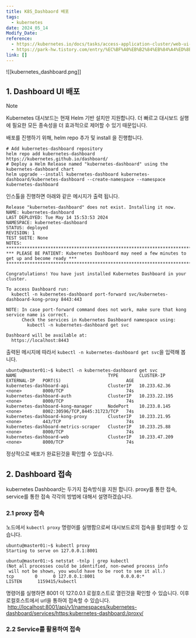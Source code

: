 ```yaml
---
title: K8S_Dashbaord 배포
tags:
  - kubernetes
date: 2024_05_14
Modify_Date: 
reference:
  - https://kubernetes.io/docs/tasks/access-application-cluster/web-ui-dashboard/
  - https://park-hw.tistory.com/entry/%EC%BF%A0%EB%B2%84%EB%84%A4%ED%8B%B0%EC%8A%A4-%EB%8C%80%EC%8B%9C%EB%B3%B4%EB%93%9C-%EC%A0%81%EC%9A%A9
link: []
---
```

![[kubernetes_dashboard.png]]
## 1. Dashboard UI 배포
> [!NOTE]
> Kubernetes 대시보드는 현재 Helm 기반 설치만 지원합니다. 더 빠르고 대시보드 실행에 필요한 모든 종속성을 더 효과적으로 제어할 수 있기 때문입니다.

배포를 진행하기 위해, helm repo 추가 및 install 을 진행합니다.

```shell
# Add kubernetes-dashboard repository
helm repo add kubernetes-dashboard https://kubernetes.github.io/dashboard/
# Deploy a Helm Release named "kubernetes-dashboard" using the kubernetes-dashboard chart
helm upgrade --install kubernetes-dashboard kubernetes-dashboard/kubernetes-dashboard --create-namespace --namespace kubernetes-dashboard
```

인스톨을 진행하면 아래와 같은 메시지가 출력 됩니다.

```shell
Release "kubernetes-dashboard" does not exist. Installing it now.
NAME: kubernetes-dashboard
LAST DEPLOYED: Tue May 14 15:53:53 2024
NAMESPACE: kubernetes-dashboard
STATUS: deployed
REVISION: 1
TEST SUITE: None
NOTES:
*************************************************************************************************
*** PLEASE BE PATIENT: Kubernetes Dashboard may need a few minutes to get up and become ready ***
*************************************************************************************************

Congratulations! You have just installed Kubernetes Dashboard in your cluster.

To access Dashboard run:
  kubectl -n kubernetes-dashboard port-forward svc/kubernetes-dashboard-kong-proxy 8443:443

NOTE: In case port-forward command does not work, make sure that kong service name is correct.
      Check the services in Kubernetes Dashboard namespace using:
        kubectl -n kubernetes-dashboard get svc

Dashboard will be available at:
  https://localhost:8443
```

출력된 메시지에 따라서 `kubectl -n kubernetes-dashboard get svc`을 입력해 봅니다.

```shell
ubuntu@master01:~$ kubectl -n kubernetes-dashboard get svc
NAME                                   TYPE        CLUSTER-IP      EXTERNAL-IP   PORT(S)                         AGE
kubernetes-dashboard-api               ClusterIP   10.233.62.36    <none>        8000/TCP                        74s
kubernetes-dashboard-auth              ClusterIP   10.233.22.195   <none>        8000/TCP                        74s
kubernetes-dashboard-kong-manager      NodePort    10.233.8.145    <none>        8002:30596/TCP,8445:31723/TCP   74s
kubernetes-dashboard-kong-proxy        ClusterIP   10.233.21.95    <none>        443/TCP                         74s
kubernetes-dashboard-metrics-scraper   ClusterIP   10.233.25.88    <none>        8000/TCP                        74s
kubernetes-dashboard-web               ClusterIP   10.233.47.209   <none>        8000/TCP                        74s
```
정상적으로 배포가 완료된것을 확인할 수 있습니다.

## 2. Dashboard 접속
kubernetes Dashboard는 두가지 접속방식을 지원 합니다. proxy를 통한 접속, service를 통한 접속 각각의 방법에 대해서 설명하겠습니다.
### 2.1 proxy 접속
노드에서 `kubectl proxy` 명령어를 실행함으로써 대시보드로의 접속을 활성화할 수 있습니다.
```shell
ubuntu@master01:~$ kubectl proxy
Starting to serve on 127.0.0.1:8001

ubuntu@master01:~$ netstat -tnlp | grep kubectl
(Not all processes could be identified, non-owned process info
 will not be shown, you would have to be root to see it all.)
tcp        0      0 127.0.0.1:8001          0.0.0.0:*               LISTEN      1159415/kubectl
```
명령어를 실행하면 8001 이 127.0.0.1 로컬호스트로 열린것을 확인할 수 있습니다.
이후 로컬호스트에서 url을 통하여 접속할 수 있습니다.
 [http://localhost:8001/api/v1/namespaces/kubernetes-dashboard/services/https:kubernetes-dashboard:/proxy/](http://localhost:8001/api/v1/namespaces/kubernetes-dashboard/services/https:kubernetes-dashboard:/proxy/)

### 2.2 Service를 활용하여 접속